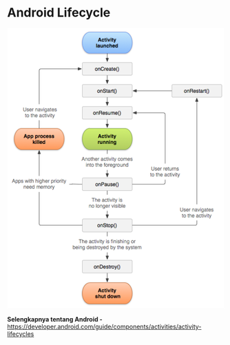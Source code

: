 #  Android Lifecycle
![Android lifecycle](lifecycle.png)


**Selengkapnya tentang Android -** https://developer.android.com/guide/components/activities/activity-lifecycles
